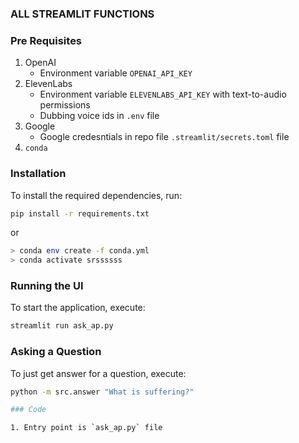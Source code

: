 ### ALL STREAMLIT FUNCTIONS

### Pre Requisites
1. OpenAI
    - Environment variable `OPENAI_API_KEY`
2. ElevenLabs
    - Environment variable `ELEVENLABS_API_KEY` with text-to-audio permissions
    - Dubbing voice ids in `.env` file
3. Google
    - Google credesntials in repo file `.streamlit/secrets.toml` file
4. `conda`

### Installation

To install the required dependencies, run:

```bash
pip install -r requirements.txt
```
or
```bash
> conda env create -f conda.yml
> conda activate srssssss
```

### Running the UI

To start the application, execute:

```bash
streamlit run ask_ap.py
```

### Asking a Question

To just get answer for a question, execute:

```bash
python -m src.answer "What is suffering?"

### Code

1. Entry point is `ask_ap.py` file
```